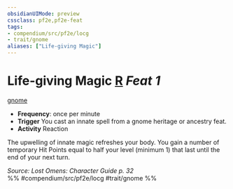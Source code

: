 ```yaml
---
obsidianUIMode: preview
cssclass: pf2e,pf2e-feat
tags:
- compendium/src/pf2e/locg
- trait/gnome
aliases: ["Life-giving Magic"]
---
```

# Life-giving Magic  [R](../../Rules/core-rulebook/chapter-9-playing-the-game.md#Actions "Reaction") *Feat 1*  
[gnome](../../Rules/traits/gnome.md)  

- **Frequency**: once per minute
- **Trigger** You cast an innate spell from a gnome heritage or ancestry feat.
- **Activity** Reaction

The upwelling of innate magic refreshes your body. You gain a number of temporary Hit Points equal to half your level (minimum 1) that last until the end of your next turn.

*Source: Lost Omens: Character Guide p. 32*  
%% #compendium/src/pf2e/locg #trait/gnome %%